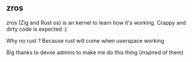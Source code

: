 ## zros
zros (Zig and Rust os) is an kernel to learn how it's working.
Crappy and dirty code is expected :)

Why no rust ? Because rust will come when userspace working

Big thanks to devse admins to make me do this thing (inspired of them)

